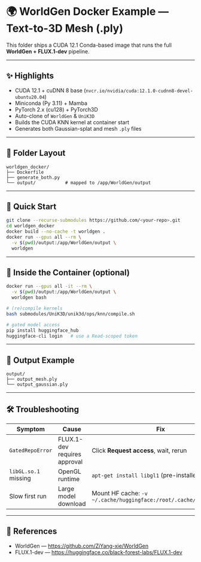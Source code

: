# 🌍 WorldGen Docker Example — Text-to-3D Mesh (.ply)

This folder ships a CUDA 12.1 Conda-based image that runs the full **WorldGen + FLUX.1-dev** pipeline.

---

## ✨ Highlights
- CUDA 12.1 + cuDNN 8 base (`nvcr.io/nvidia/cuda:12.1.0-cudnn8-devel-ubuntu20.04`)
- Miniconda (Py 3.11) + Mamba
- PyTorch 2.x (cu128) + PyTorch3D
- Auto-clone of `WorldGen` & `UniK3D`
- Builds the CUDA KNN kernel at container start
- Generates both Gaussian-splat and mesh `.ply` files

---

## 📁 Folder Layout
```
worldgen_docker/
├── Dockerfile
├── generate_both.py
└── output/           # mapped to /app/WorldGen/output
```

---

## 🚀 Quick Start

```bash
git clone --recurse-submodules https://github.com/<your-repo>.git
cd worldgen_docker
docker build --no-cache -t worldgen .
docker run --gpus all --rm \
  -v $(pwd)/output:/app/WorldGen/output \
  worldgen
```

---

## 🔧 Inside the Container (optional)

```bash
docker run --gpus all -it --rm \
  -v $(pwd)/output:/app/WorldGen/output \
  worldgen bash
```

```bash
# (re)compile kernels
bash submodules/UniK3D/unik3d/ops/knn/compile.sh

# gated model access
pip install huggingface_hub
huggingface-cli login   # use a Read-scoped token
```

---

## 📂 Output Example
```
output/
├── output_mesh.ply
└── output_gaussian.ply
```

---

## 🛠 Troubleshooting

| Symptom | Cause | Fix |
|---------|-------|-----|
| `GatedRepoError` | FLUX.1-dev requires approval | Click **Request access**, wait, rerun |
| `libGL.so.1` missing | OpenGL runtime | `apt-get install libgl1` (pre-installed) |
| Slow first run | Large model download | Mount HF cache: `-v ~/.cache/huggingface:/root/.cache/huggingface` |

---

## 🔗 References
- WorldGen — <https://github.com/ZiYang-xie/WorldGen>  
- FLUX.1-dev — <https://huggingface.co/black-forest-labs/FLUX.1-dev>